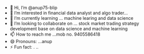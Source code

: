 - 👋 Hi, I’m @anup75-blip
- 👀 I’m interested in financial data analyst and algo trader...
- 🌱 I’m currently learning ... machine learing and data science
- 💞️ I’m looking to collaborate on ... stock market trading strategy development base on data science and machine learning
- 📫 How to reach me ...mob no. 9405586418
- 😄 Pronouns: ...anup
- ⚡ Fun fact: . ..

<!---
anup75-blip/anup75-blip is a ✨ special ✨ repository because its `README.md` (this file) appears on your GitHub profile.
You can click the Preview link to take a look at your changes.
--->

